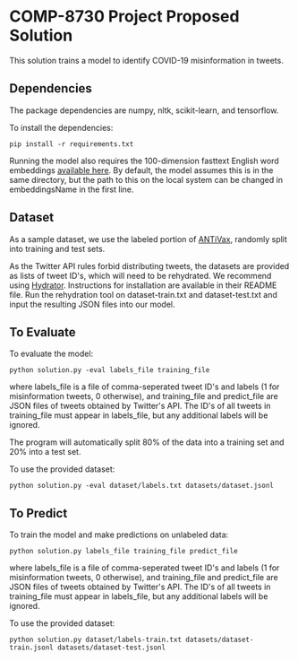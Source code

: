 COMP-8730 Project Proposed Solution
===================================

This solution trains a model to identify COVID-19 misinformation in tweets.

Dependencies
------------
The package dependencies are numpy, nltk, scikit-learn, and tensorflow.

To install the dependencies:

	pip install -r requirements.txt

Running the model also requires the 100-dimension fasttext English word embeddings [available here](https://github.com/pedrada88/crossembeddings-twitter).
By default, the model assumes this is in the same directory, but the path to this on the local system can be changed in embeddingsName in the first line.

Dataset
-------
As a sample dataset, we use the labeled portion of [ANTiVax](https://github.com/SakibShahriar95/ANTiVax), randomly split into training and test sets.

As the Twitter API rules forbid distributing tweets, the datasets are provided as lists of tweet ID's, which will need to be rehydrated. We recommend using [Hydrator](https://github.com/DocNow/hydrator). Instructions for installation are available in their README file. Run the rehydration tool on dataset-train.txt and dataset-test.txt and input the resulting JSON files into our model.

To Evaluate
-----------
To evaluate the model:

	python solution.py -eval labels_file training_file

where labels_file is a file of comma-seperated tweet ID's and labels (1 for misinformation tweets, 0 otherwise), and training_file and predict_file are JSON files of tweets obtained by
Twitter's API. The ID's of all tweets in training_file must appear in labels_file, but any additional labels will be ignored.

The program will automatically split 80% of the data into a training set and 20% into a test set.

To use the provided dataset:

	python solution.py -eval dataset/labels.txt datasets/dataset.jsonl


To Predict
----------
To train the model and make predictions on unlabeled data:

	python solution.py labels_file training_file predict_file

where labels_file is a file of comma-seperated tweet ID's and labels (1 for misinformation tweets, 0 otherwise), and training_file and predict_file are JSON files of tweets obtained by
Twitter's API. The ID's of all tweets in training_file must appear in labels_file, but any additional labels will be ignored.

To use the provided dataset:

	python solution.py dataset/labels-train.txt datasets/dataset-train.jsonl datasets/dataset-test.jsonl
